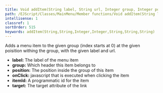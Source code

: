 ```yaml
---
title: Void addItem(String label, String url, Integer group, Integer position, String onClick, String itemId, String target)
path: /EJScript/Classes/MainMenu/Member functions/Void addItem(String label, String url, Integer group, Integer position, String onClick, String itemId, String target)
intellisense: 1
classref: 1
sortOrder: 515
keywords: addItem(String,String,Integer,Integer,String,String,String)
---
```


Adds a menu item to the given group (index starts at 0) at the given poisition withing the group, with the given label and url.


* **label:** The label of the menu item
* **group:** Which header this item belongs to
* **position:** The position inside the group of this item
* **onClick:** javascript that is executed when clicking the item
* **itemId:** A programmatic id for the item
* **target:** The target attribute of the link



